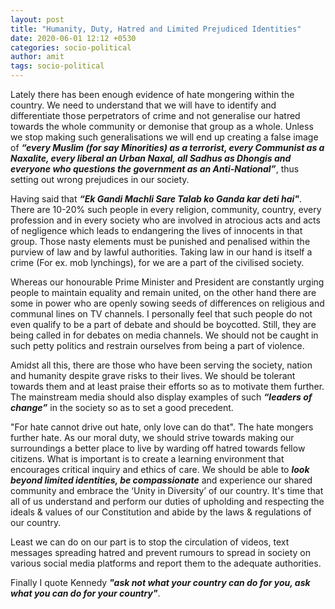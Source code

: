 ```yaml
---
layout: post
title: "Humanity, Duty, Hatred and Limited Prejudiced Identities"
date: 2020-06-01 12:12 +0530
categories: socio-political
author: amit
tags: socio-political
---
```


Lately there has been enough evidence of hate mongering within the country. We need to understand that we will have to identify and differentiate those perpetrators of crime and not generalise our hatred towards the whole community or demonise that group as a whole. Unless we stop making such generalisations we will end up creating a false image of ***“every Muslim (for say Minorities) as a terrorist, every Communist as a Naxalite, every liberal an Urban Naxal, all Sadhus as Dhongis and everyone who questions the government as an Anti-National”***, thus setting out wrong prejudices in our society. 

Having said that ***“Ek Gandi Machli Sare Talab ko Ganda kar deti hai"***. There are 10-20% such people in every religion, community, country, every profession and in every society who are involved in atrocious acts and acts of negligence which leads to endangering the lives of innocents in that group. Those nasty elements must be punished and penalised within the purview of law and by lawful authorities. Taking law in our hand is itself a crime (For ex. mob lynchings), for we are a part of the civilised society. 

Whereas our honourable Prime Minister and President are constantly urging people to maintain equality and remain united, on the other hand there are some in power who are openly sowing seeds of differences on religious and communal lines on TV channels. I personally feel that such people do not even qualify to be a part of debate and should be boycotted. Still, they are being called in for debates on media channels. We should not be caught in such petty politics and restrain ourselves from being a part of violence. 

Amidst all this, there are those who have been serving the society, nation and humanity despite grave risks to their lives. We should be tolerant towards them and at least praise their efforts so as to motivate them further. The mainstream media should also display examples of such ***“leaders of change”*** in the society so as to set a good precedent. 

"For hate cannot drive out hate, only love can do that". The hate mongers further hate. As our moral duty, we should strive towards making our surroundings a better place to live by warding off hatred towards fellow citizens. What is important is to create a learning environment that encourages critical inquiry and ethics of care. We should be able to ***look beyond limited identities, be compassionate*** and experience our shared community and embrace the ‘Unity in Diversity’ of our country. It's time that all of us understand and perform our duties of upholding and respecting the ideals & values of our Constitution and abide by the laws & regulations of our country. 

Least we can do on our part is to stop the circulation of videos, text messages spreading hatred and prevent rumours to spread in society on various social media platforms and report them to the adequate authorities. 

Finally I quote Kennedy ***"ask not what your country can do for you, ask what you can do for your country"***.



